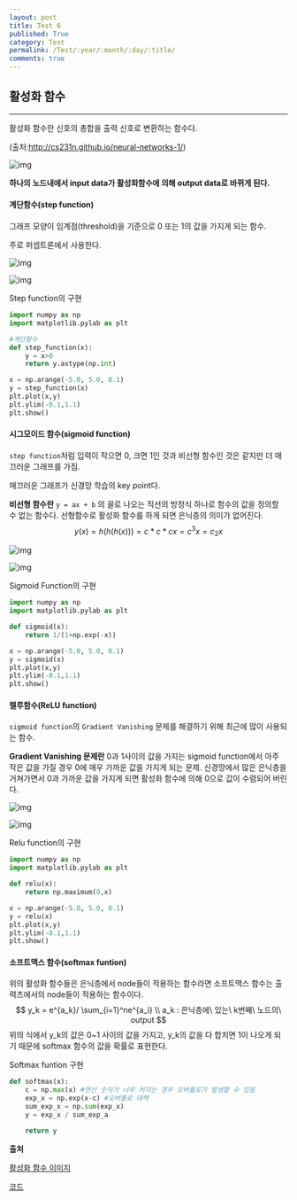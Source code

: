 ```yaml
---
layout: post
title: Test 6
published: True
category: Test
permalink: /Test/:year/:month/:day/:title/
comments: true
---
```


## 활성화 함수

------

활성화 함수란 신호의 총합을 출력 신호로 변환하는 함수다.

(출처:http://cs231n.github.io/neural-networks-1/)

![img](https://t1.daumcdn.net/cfile/tistory/99DAD33359F1FD8A34)

**하나의 노드내에서 input data가 활성화함수에 의해 output data로 바뀌게 된다.**

#### 계단함수(step function)

   그래프 모양이 임계점(threshold)을 기준으로 0 또는 1의 값을 가지게 되는 함수.

   주로 퍼셉트론에서 사용한다.

![img](https://t1.daumcdn.net/cfile/tistory/996C203359F5EE5101)

![img](https://t1.daumcdn.net/cfile/tistory/99B3CD3359F5F56B36)

Step function의 구현

```python
import numpy as np
import matplotlib.pylab as plt

#계단함수
def step_function(x):
    y = x>0
    return y.astype(np.int)

x = np.arange(-5.0, 5.0, 0.1)
y = step_function(x)
plt.plot(x,y)
plt.ylim(-0.1,1.1)
plt.show()
```



#### 시그모이드 함수(sigmoid function)

   `step function`처럼 입력이 작으면 0, 크면 1인 것과 비선형 함수인 것은 같지만 더 매끄러운 그래프를 가짐.

   매끄러운 그래프가 신경망 학습의 key point다.

   **비선형 함수란** `y = ax + b` 의 꼴로 나오는 직선의 방정식 하나로 함수의 값을 정의할 수 없는 함수다.  선형함수로 활성화 함수를 하게 되면 은닉층의 의미가 없어진다.
   $$
   y(x) = h(h(h(x))) = c * c * cx = c^3x = c_2x
   $$


![img](https://t1.daumcdn.net/cfile/tistory/9932623359F5F26007)

![img](https://t1.daumcdn.net/cfile/tistory/99F5B53359F5F57D02)

Sigmoid Function의 구현

```python
import numpy as np
import matplotlib.pylab as plt

def sigmoid(x):
    return 1/(1+np.exp(-x))

x = np.arange(-5.0, 5.0, 0.1)
y = sigmoid(x)
plt.plot(x,y)
plt.ylim(-0.1,1.1)
plt.show()
```

#### 렐루함수(ReLU function)

`sigmoid function`의 `Gradient Vanishing` 문제를 해결하기 위해 최근에 많이 사용되는 함수.

**Gradient Vanishing 문제란** 0과 1사이의 값을 가지는 sigmoid function에서 아주 작은 값을 가질 경우 0에 매우 가까운 값을 가지게 되는 문제. 신경망에서 많은 은닉층을 거쳐가면서 0과 가까운 값을 가지게 되면 활성화 함수에 의해 0으로 값이 수렴되어 버린다.

![img](https://t1.daumcdn.net/cfile/tistory/9938873359F5F43C09)

![img](https://t1.daumcdn.net/cfile/tistory/99F8D13359F5F58F32)

Relu function의 구현

```python
import numpy as np
import matplotlib.pylab as plt

def relu(x):
    return np.maximum(0,x)

x = np.arange(-5.0, 5.0, 0.1)
y = relu(x)
plt.plot(x,y)
plt.ylim(-0.1,1.1)
plt.show()
```



#### 소프트맥스 함수(softmax funtion)

   위의 활성화 함수들은 은닉층에서 node들이 적용하는 함수라면 소프트맥스 함수는 출력츠에서의 node들이 적용하는 함수이다.
   $$
   y_k = e^{a_k}/ \sum_{i=1}^ne^{a_i} \\
   a_k : 은닉층에\ 있는\ k번째\ 노드의\ output
   $$
   위의 식에서 y_k의 값은 0~1 사이의 값을 가지고, y_k의 값을 다 합치면 1이 나오게 되기 때문에 softmax 함수의 값을 확률로 표현한다.

Softmax funtion 구현

```python
def softmax(x):
    c = np.max(x) #연산 숫자가 너무 커지는 경우 오버플로가 발생할 수 있음
    exp_x = np.exp(x-c) #오버플로 대책
    sum_exp_x = np.sum(exp_x)
    y = exp_x / sum_exp_a

    return y
```



**출처**

[활성화 함수 이미지](https://zamezzz.tistory.com/215)

[코드](<https://m.blog.naver.com/PostView.nhn?blogId=htk1019&logNo=220965622077&proxyReferer=https%3A%2F%2Fwww.google.com%2F>)

